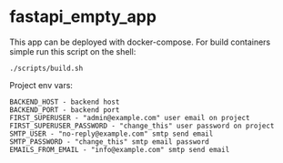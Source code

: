 # fastapi_empty_app

This app can be deployed with docker-compose. For build containers simple run this script on the shell:
    
    ./scripts/build.sh


Project env vars: 
    
    BACKEND_HOST - backend host
    BACKEND_PORT - backend port
    FIRST_SUPERUSER - "admin@example.com" user email on project
    FIRST_SUPERUSER_PASSWORD - "change_this" user password on project
    SMTP_USER - "no-reply@example.com" smtp send email
    SMTP_PASSWORD - "change_this" smtp email password
    EMAILS_FROM_EMAIL - "info@example.com" smtp send email
    